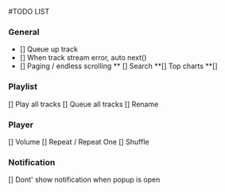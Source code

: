 #TODO LIST

### General
* [] Queue up track
* [] When track stream error, auto next()
* [] Paging / endless scrolling
   ** [] Search
    **[] Top charts
    **[]

### Playlist
[] Play all tracks
[] Queue all tracks
[] Rename

### Player
[] Volume
[] Repeat / Repeat One
[] Shuffle

### Notification
[] Dont' show notification when popup is open